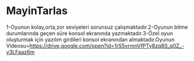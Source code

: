 # MayinTarlas
1-Oyunun kolay,orta,zor seviyeleri sorunsuz çalışmaktadır.2-Oyunun bitme durumlarında geçen süre konsol ekranında yazmaktadır.3-Özel oyun oluşturmak için yazılım girdileri konsol ekranından almaktadır.Oyunun Videosu=https://drive.google.com/open?id=1rS5vrmnVfPTy8zq80_g0Z_-y3LFaaz6m
